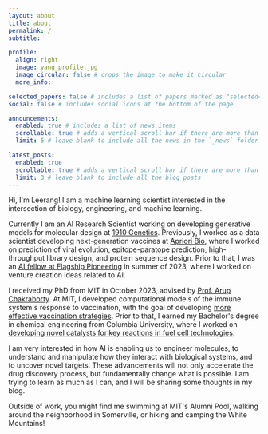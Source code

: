 ```yaml
---
layout: about
title: about
permalink: /
subtitle: 

profile:
  align: right
  image: yang_profile.jpg
  image_circular: false # crops the image to make it circular
  more_info: 

selected_papers: false # includes a list of papers marked as "selected={true}"
social: false # includes social icons at the bottom of the page

announcements:
  enabled: true # includes a list of news items
  scrollable: true # adds a vertical scroll bar if there are more than 3 news items
  limit: 5 # leave blank to include all the news in the `_news` folder

latest_posts:
  enabled: true
  scrollable: true # adds a vertical scroll bar if there are more than 3 new posts items
  limit: 3 # leave blank to include all the blog posts
---
```


Hi, I'm Leerang! I am a machine learning scientist interested in the intersection of biology, engineering, and machine learning. 

Currently I am an AI Research Scientist working on developing generative models for molecular design at [1910 Genetics](https://1910genetics.com/). Previously, I worked as a data scientist developing next-generation vaccines at [Apriori Bio](https://aprioribio.com/), where I worked on prediction of viral evolution, epitope-paratope prediction, high-throughput library design, and protein sequence design. Prior to that, I was an [AI fellow at Flagship Pioneering](https://www.flagshippioneering.com/join/fellows#chapter-6) in summer of 2023, where I worked on venture creation ideas related to AI.

I received my PhD from MIT in October 2023, advised by [Prof. Arup Chakraborty](https://cheme.mit.edu/profile/arup-k-chakraborty/). At MIT, I developed computational models of the immune system's response to vaccination, with the goal of developing [more effective vaccination strategies](https://news.mit.edu/2024/two-dose-schedule-could-make-hiv-vaccines-more-effective-0920). Prior to that, I earned my Bachelor's degree in chemical engineering from Columbia University, where I worked on [developing novel catalysts for key reactions in fuel cell technologies](https://www.sciencedirect.com/science/article/abs/pii/S0378775315005704). 

I am very interested in how AI is enabling us to engineer molecules, to understand and manipulate how they interact with biological systems, and to uncover novel targets. These advancements will not only accelerate the drug discovery process, but fundamentally change what is possible. I am trying to learn as much as I can, and I will be sharing some thoughts in my blog. 

Outside of work, you might find me swimming at MIT's Alumni Pool, walking around the neighborhood in Somerville, or hiking and camping the White Mountains!